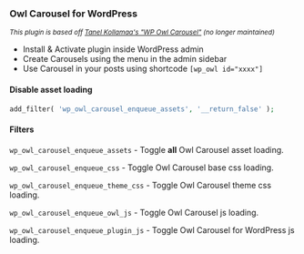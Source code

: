 ### Owl Carousel for WordPress
<sup>*This plugin is based off [Tanel Kollamaa's "WP Owl Carousel"](https://wordpress.org/plugins/wp-owl-carousel/) (no longer maintained)*</sup>

* Install & Activate plugin inside WordPress admin
* Create Carousels using the menu in the admin sidebar
* Use Carousel in your posts using shortcode `[wp_owl id="xxxx"]`


#### Disable asset loading
```php
add_filter( 'wp_owl_carousel_enqueue_assets', '__return_false' );
```


#### Filters

`wp_owl_carousel_enqueue_assets` - Toggle **all** Owl Carousel asset loading.

`wp_owl_carousel_enqueue_css` - Toggle Owl Carousel base css loading.

`wp_owl_carousel_enqueue_theme_css` - Toggle Owl Carousel theme css loading.

`wp_owl_carousel_enqueue_owl_js` - Toggle Owl Carousel js loading.

`wp_owl_carousel_enqueue_plugin_js` - Toggle Owl Carousel for WordPress js loading.
